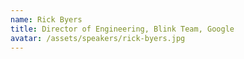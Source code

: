 ```yaml
---
name: Rick Byers
title: Director of Engineering, Blink Team, Google
avatar: /assets/speakers/rick-byers.jpg
---
```

